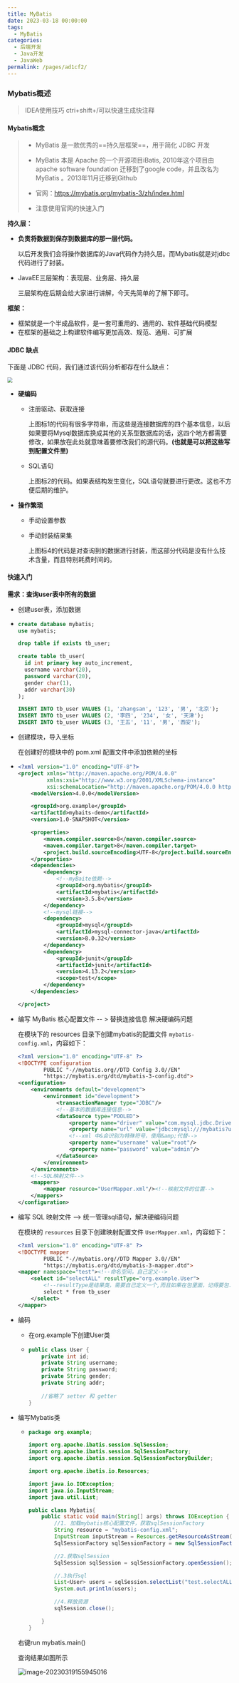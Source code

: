 ```yaml
---
title: MyBatis
date: 2023-03-18 00:00:00
tags: 
  - MyBatis
categories: 
  - 后端开发
  - Java开发
  - JavaWeb
permalink: /pages/ad1cf2/
---
```


### Mybatis概述

>IDEA使用技巧  ctri+shift+/可以快速生成快注释

#### Mybatis概念

> * MyBatis 是一款优秀的==持久层框架==，用于简化 JDBC 开发
>
> * MyBatis 本是 Apache 的一个开源项目iBatis, 2010年这个项目由apache software foundation 迁移到了google code，并且改名为MyBatis 。2013年11月迁移到Github
>
> * 官网：https://mybatis.org/mybatis-3/zh/index.html 
>
> * 注意使用官网的快速入门

**持久层：**

* **负责将数据到保存到数据库的那一层代码。**

  以后开发我们会将操作数据库的Java代码作为持久层。而Mybatis就是对jdbc代码进行了封装。

* JavaEE三层架构：表现层、业务层、持久层

  三层架构在后期会给大家进行讲解，今天先简单的了解下即可。

**框架：**

* 框架就是一个半成品软件，是一套可重用的、通用的、软件基础代码模型
* 在框架的基础之上构建软件编写更加高效、规范、通用、可扩展

####  JDBC 缺点

下面是 JDBC 代码，我们通过该代码分析都存在什么缺点：

<img src="https://typora-1309665611.cos.ap-nanjing.myqcloud.com/typora/image-20210726203656847.png" style="zoom:70%">

* **硬编码**

  * 注册驱动、获取连接

    上图标1的代码有很多字符串，而这些是连接数据库的四个基本信息，以后如果要将Mysql数据库换成其他的关系型数据库的话，这四个地方都需要修改，如果放在此处就意味着要修改我们的源代码。**(也就是可以把这些写到配置文件里)**

  * SQL语句

    上图标2的代码。如果表结构发生变化，SQL语句就要进行更改。这也不方便后期的维护。

* **操作繁琐**

  * 手动设置参数

  * 手动封装结果集

    上图标4的代码是对查询到的数据进行封装，而这部分代码是没有什么技术含量，而且特别耗费时间的。

#### 快速入门

**需求：查询user表中所有的数据**

* 创建user表，添加数据

* ~~~sql
  create database mybatis;
  use mybatis;
  
  drop table if exists tb_user;
  
  create table tb_user(
  	id int primary key auto_increment,
  	username varchar(20),
  	password varchar(20),
  	gender char(1),
  	addr varchar(30)
  );
  
  INSERT INTO tb_user VALUES (1, 'zhangsan', '123', '男', '北京');
  INSERT INTO tb_user VALUES (2, '李四', '234', '女', '天津');
  INSERT INTO tb_user VALUES (3, '王五', '11', '男', '西安');
  ~~~

* 创建模块，导入坐标

  在创建好的模块中的 pom.xml 配置文件中添加依赖的坐标

* ~~~xml
  <?xml version="1.0" encoding="UTF-8"?>
  <project xmlns="http://maven.apache.org/POM/4.0.0"
           xmlns:xsi="http://www.w3.org/2001/XMLSchema-instance"
           xsi:schemaLocation="http://maven.apache.org/POM/4.0.0 http://maven.apache.org/xsd/maven-4.0.0.xsd">
      <modelVersion>4.0.0</modelVersion>
  
      <groupId>org.example</groupId>
      <artifactId>mybaits-demo</artifactId>
      <version>1.0-SNAPSHOT</version>
  
      <properties>
          <maven.compiler.source>8</maven.compiler.source>
          <maven.compiler.target>8</maven.compiler.target>
          <project.build.sourceEncoding>UTF-8</project.build.sourceEncoding>
      </properties>
      <dependencies>
          <dependency>
              <!--myBaite依赖-->
              <groupId>org.mybatis</groupId>
              <artifactId>mybatis</artifactId>
              <version>3.5.8</version>
          </dependency>
          <!--mysql链接-->
          <dependency>
              <groupId>mysql</groupId>
              <artifactId>mysql-connector-java</artifactId>
              <version>8.0.32</version>
          </dependency>
          <dependency>
              <groupId>junit</groupId>
              <artifactId>junit</artifactId>
              <version>4.13.2</version>
              <scope>test</scope>
          </dependency>
      </dependencies>
  
  </project>
  ~~~

* 编写 MyBatis 核心配置文件 -- > 替换连接信息 解决硬编码问题

  在模块下的 resources 目录下创建mybatis的配置文件 `mybatis-config.xml`，内容如下：

  ~~~xml
  <?xml version="1.0" encoding="UTF-8" ?>
  <!DOCTYPE configuration
          PUBLIC "-//mybatis.org//DTD Config 3.0//EN"
          "https://mybatis.org/dtd/mybatis-3-config.dtd">
  <configuration>
      <environments default="development">
          <environment id="development">
              <transactionManager type="JDBC"/>
              <!--基本的数据库连接信息-->
              <dataSource type="POOLED">
                  <property name="driver" value="com.mysql.jdbc.Driver"/>
                  <property name="url" value="jdbc:mysql:///mybatis?useSSL=false&amp;allowPublicKeyRetrieval=true"/>
                  <!--xml 中&会识别为特殊符号，使用&amp;代替-->
                  <property name="username" value="root"/>
                  <property name="password" value="admin"/>
              </dataSource>
          </environment>
      </environments>
      <!--SQL映射文件-->
      <mappers>
          <mapper resource="UserMapper.xml"/><!--映射文件的位置-->
      </mappers>
  </configuration>
  ~~~

* 编写 SQL 映射文件 --> 统一管理sql语句，解决硬编码问题

  在模块的 `resources` 目录下创建映射配置文件 `UserMapper.xml`，内容如下：

  ```xml
  <?xml version="1.0" encoding="UTF-8" ?>
  <!DOCTYPE mapper
          PUBLIC "-//mybatis.org//DTD Mapper 3.0//EN"
          "https://mybatis.org/dtd/mybatis-3-mapper.dtd">
  <mapper namespace="test"><!--命名空间，自己定义-->
      <select id="selectALL" resultType="org.example.User">
          <!--resultType是结果类，需要自己定义一个,而且如果在包里面，记得要包.类名-->
          select * from tb_user
      </select>
  </mapper>
  ```

* 编码

  * 在org.example下创建User类

  * ~~~java
    public class User {
        private int id;
        private String username;
        private String password;
        private String gender;
        private String addr;
        
        //省略了 setter 和 getter
    }
    ~~~

* 编写Mybatis类

  * ~~~java
    package org.example;
    
    import org.apache.ibatis.session.SqlSession;
    import org.apache.ibatis.session.SqlSessionFactory;
    import org.apache.ibatis.session.SqlSessionFactoryBuilder;
    
    import org.apache.ibatis.io.Resources;
    
    import java.io.IOException;
    import java.io.InputStream;
    import java.util.List;
    
    public class Mybatis{
        public static void main(String[] args) throws IOException {
            //1. 加载mybatis核心配置文件，获取sqlSessionFactory
            String resource = "mybatis-config.xml";
            InputStream inputStream = Resources.getResourceAsStream(resource);
            SqlSessionFactory sqlSessionFactory = new SqlSessionFactoryBuilder().build(inputStream);
    
            //2.获取sqlSession
            SqlSession sqlSession = sqlSessionFactory.openSession();
    
            //.3执行sql
            List<User> users = sqlSession.selectList("test.selectALL");
            System.out.println(users);
    
            //4.释放资源
            sqlSession.close();
    
        }
    }
    ~~~

  右键run mybatis.main()

  查询结果如图所示

  ![image-20230319155945016](https://typora-1309665611.cos.ap-nanjing.myqcloud.com/typora/image-20230319155945016.png)

